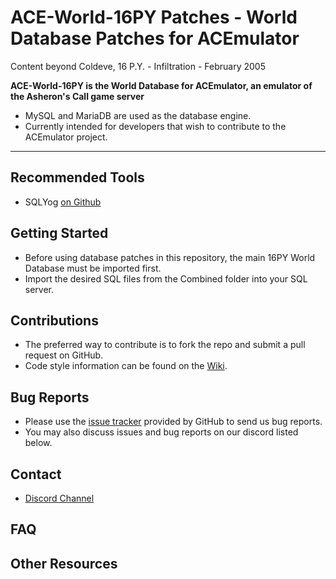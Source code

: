 # ACE-World-16PY Patches - World Database Patches for ACEmulator
Content beyond Coldeve, 16 P.Y. - Infiltration - February 2005

**ACE-World-16PY is the World Database for ACEmulator, an emulator of the Asheron's Call game server**
 * MySQL and MariaDB are used as the database engine.
 * Currently intended for developers that wish to contribute to the ACEmulator project.
 
***
## Recommended Tools
* SQLYog [on Github](https://github.com/webyog/sqlyog-community/wiki/Downloads)

## Getting Started

* Before using database patches in this repository, the main 16PY World Database must be imported first.
* Import the desired SQL files from the Combined folder into your SQL server.

## Contributions

* The preferred way to contribute is to fork the repo and submit a pull request on GitHub.
* Code style information can be found on the [Wiki](https://github.com/ACEmulator/ACE/wiki/Code-Style).

## Bug Reports

* Please use the [issue tracker](https://github.com/ACEmulator/ACE/issues) provided by GitHub to send us bug reports.
* You may also discuss issues and bug reports on our discord listed below.

## Contact

- [Discord Channel](https://discord.gg/C2WzhP9)

## FAQ


## Other Resources